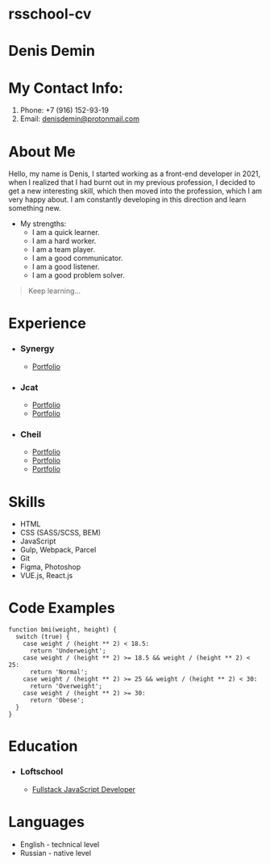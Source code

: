 # rsschool-cv

# Denis Demin

# My Contact Info:


1. Phone: +7 (916) 152-93-19
2. Email: denisdemin@protonmail.com

# About Me

Hello, my name is Denis, I started working as a front-end developer in 2021, when I realized that I had burnt out in my previous profession, I decided to get a new interesting skill, which then moved into the profession, which I am very happy about.
I am constantly developing in this direction and learn something new.

* My strengths:
  + I am a quick learner.
  + I am a hard worker.
  + I am a team player.
  + I am a good communicator.
  + I am a good listener.
  + I am a good problem solver.
>Keep learning…

# Experience


* ### Synergy
  * [Portfolio](https://www.mosap.ru/)
* ### Jcat
  * [Portfolio](https://www.jcat.ru/realty/commercial/)
  * [Portfolio](https://www.jcat.ru/realty/coworking/)
* ### Cheil
  * [Portfolio](https://www.samsung.com/ru/armenia/am-ru/)
  * [Portfolio](https://www.samsung.com/ru/lifestyle-tvs/the-frame/highlights/)
  * [Portfolio](https://www.samsung.com/ru/offer/samsung-care-plus/)

# Skills

* HTML
* CSS (SASS/SCSS, BEM)
* JavaScript
* Gulp, Webpack, Parcel
* Git
* Figma, Photoshop
* VUE.js, React.js

# Code Examples

```
function bmi(weight, height) {
  switch (true) {
    case weight / (height ** 2) < 18.5:
      return 'Underweight';
    case weight / (height ** 2) >= 18.5 && weight / (height ** 2) < 25:
      return 'Normal';
    case weight / (height ** 2) >= 25 && weight / (height ** 2) < 30:
      return 'Overweight';
    case weight / (height ** 2) >= 30:
      return 'Obese';
  }
}
```
# Education

* ### Loftschool
  * [Fullstack JavaScript Developer](https://loftschool.com/professions/fullstack-developer)

# Languages

* English - technical level
* Russian - native level

